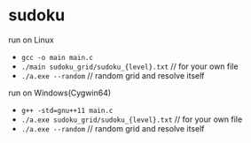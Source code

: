# sudoku

run on Linux
- `gcc -o main main.c` 
- `./main sudoku_grid/sudoku_{level}.txt` // for your own file
- `./a.exe --random`  // random grid and resolve itself

run on Windows(Cygwin64)
- `g++ -std=gnu++11 main.c`
- `./a.exe sudoku_grid/sudoku_{level}.txt` // for your own file
- `./a.exe --random`  // random grid and resolve itself
